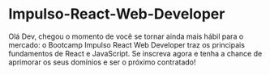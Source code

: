 # Impulso-React-Web-Developer

Olá Dev, chegou o momento de você se tornar ainda mais hábil para o mercado: o Bootcamp Impulso React Web Developer traz os principais fundamentos de React e JavaScript. Se inscreva agora e tenha a chance de aprimorar os seus domínios e ser o próximo contratado!
